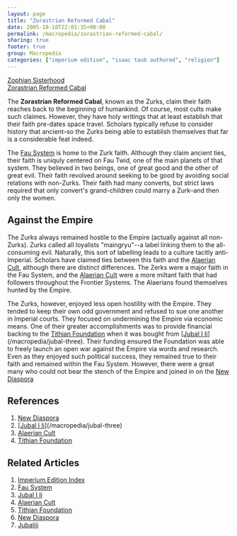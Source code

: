 ```yaml
---
layout: page
title: "Zorastrian Reformed Cabal"
date: 2005-10-18T22:01:35+00:00
permalink: /macropedia/zorastrian-reformed-cabal/
sharing: true
footer: true
group: Macropedia
categories: ["imperium edition", "isaac taub authored", "religion"]
---
```


<div class='row'>
	<div class='col-md-4'><a href='/macropedia/zophian-sisterhood'>Zophian Sisterhood</a></div>
	<div class='col-md-4'><a href='/macropedia/zorastrian-reformed-cabal'>Zorastrian Reformed Cabal</a></div>
	<div class='col-md-4'><a href='/'></a></div>
</div>




The **Zorastrian Reformed Cabal**, known as the Zurks, claim their faith reaches back to the beginning of humankind. Of course, most cults make such claimes. However, they have holy writings that at least establish that their faith pre-dates space travel. Scholars typically refuse to consider history that ancient&ndash;so the Zurks being able to establish themselves that far is a considerable feat indeed.

The [Fau System](/star-systems/fau-system) is home to the Zurk faith. Although they claim ancient ties, their faith is uniquly centered on Fau Twid, one of the main planets of that system. They believed in two beings, one of great good and the other of great evil. Their faith revolved around seeking to be good by avoiding social relations with non-Zurks. Their faith had many converts, but strict laws required that only convert's grand-children could marry a Zurk&ndash;and then only the women.

## Against the Empire

The Zurks always remained hostile to the Empire (actually against all non-Zurks). Zurks called all loyalists "maingryu"--a label linking them to the all-consuming evil. Naturally, this sort of labelling leads to a culture tacitly anti-Imperial. Scholars have claimed ties between this faith and the [Alaerian Cult](/macropedia/alaerian-cult), although there are distinct differences. The Zerks were a major faith in the Fau System, and the [Alaerian Cult](/macropedia/alaerian-cult) were a more miltant faith that had followers throughout the Frontier Systems. The Alaerians found themselves hunted by the Empire.

The Zurks, however, enjoyed less open hostility with the Empire. They tended to keep their own odd government and refused to sue one another in Imperial courts. They focused on undermining the Empire via economic means. One of their greater accomplishments was to provide financial backing to the [Tithian Foundation](/macropedia/tithian-foundation) when it was bought from [[Jubal I Ii](/macropedia/jubal-i-ii)](/macropedia/jubal-three). Their funding ensured the Foundation was able to freely launch an open war against the Empire via words and research. Even as they enjoyed such political success, they remained true to their faith and remained within the Fau System. However, there were a great many who could not bear the stench of the Empire and joined in on the [New Diaspora](/macropedia/new-diaspora)

## References
1. [New Diaspora](/macropedia/new-diaspora)
1. [[Jubal I Ii](/macropedia/jubal-i-ii)](/macropedia/jubal-three)
1. [Alaerian Cult](/macropedia/alaerian-cult)
1. [Tithian Foundation](/macropedia/tithian-foundation)

## Related Articles

1. [Imperium Edition Index](/macropedia/imperium-edition-index)
2. [Fau System](/star-systems/fau-system)
3. [Jubal I Ii](/macropedia/jubal-i-ii)
4. [Alaerian Cult](/macropedia/alaerian-cult)
5. [Tithian Foundation](/macropedia/tithian-foundation)
6. [New Diaspora](/macropedia/new-diaspora)
7. [Jubaliii](/macropedia/jubal-three)



  
